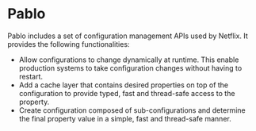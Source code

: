 Pablo
=====

Pablo includes a set of configuration management APIs used by Netflix. It provides the following functionalities:

* Allow configurations to change dynamically at runtime. This enable production systems to take configuration changes without having to restart.
* Add a cache layer that contains desired properties on top of the configuration to provide typed, fast and thread-safe access to the property. 
* Create configuration composed of sub-configurations and determine the final property value in a simple, fast and thread-safe manner.

